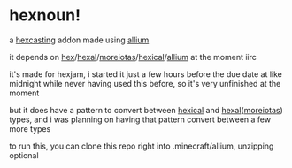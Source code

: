 # hexnoun!
a [hexcasting](https://modrinth.com/mod/hex-casting) addon made using [allium](https://modrinth.com/mod/allium)

it depends on [hex](https://modrinth.com/mod/hex-casting)/[hexal](https://modrinth.com/mod/hexal)/[moreiotas](https://modrinth.com/mod/moreiotas)/[hexical](https://modrinth.com/mod/hexical/)/[allium](https://modrinth.com/mod/allium) at the moment iirc

it's made for hexjam, i started it just a few hours before the due date at like midnight while never having used this before, so it's very unfinished at the moment

but it does have a pattern to convert between [hexical](https://modrinth.com/mod/hexical/) and [hexal](https://modrinth.com/mod/hexal)([moreiotas](https://modrinth.com/mod/moreiotas)) types, and i was planning on having that pattern convert between a few more types

to run this, you can clone this repo right into .minecraft/allium, unzipping optional
